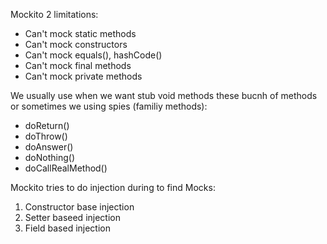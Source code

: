 Mockito 2 limitations:

- Can't mock static methods
- Can't mock constructors
- Can't mock equals(), hashCode()
- Can't mock final methods
- Can't mock private methods

We usually use when we want stub void methods these bucnh of methods or sometimes we using spies (familiy methods):
- doReturn()
- doThrow()
- doAnswer()
- doNothing()
- doCallRealMethod()

Mockito tries to do injection during to find Mocks:
1) Constructor base injection
2) Setter baseed injection
3) Field based injection
